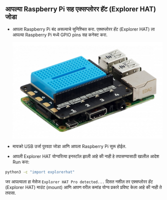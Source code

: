 ## आपल्या Raspberry Pi सह एक्सप्लोरर हॅट (Explorer HAT) जोडा

- आपला Raspberry Pi बंद असल्याचे सुनिश्चित करा. एक्सप्लोरर हॅट (Explorer HAT) ला आपल्या Raspberry Pi मध्ये GPIO pins सह कनेक्ट करा.
    
    ![Explorer HAT mounted on Pi](images/explorer-hat.png)

- मायक्रो USB उर्जा पुरवठा जोडा आणि आपला Raspberry Pi सुरू होईल.

- आपली Explorer HAT योग्यरित्या इनस्टॉल झाली आहे की नाही हे तपासण्यासाठी खालील आदेश Run करा:

```bash
python3 -c "import explorerhat"
```

जर आपल्याला हा मेसेज `Explorer HAT Pro detected...` दिसत नशील तर एक्सप्लोरर हॅट (Explorer HAT) माउंट (mount) आणि आपण वरील कमांड योग्य प्रकारे प्रविष्ट केला आहे की नाही ते तपासा.